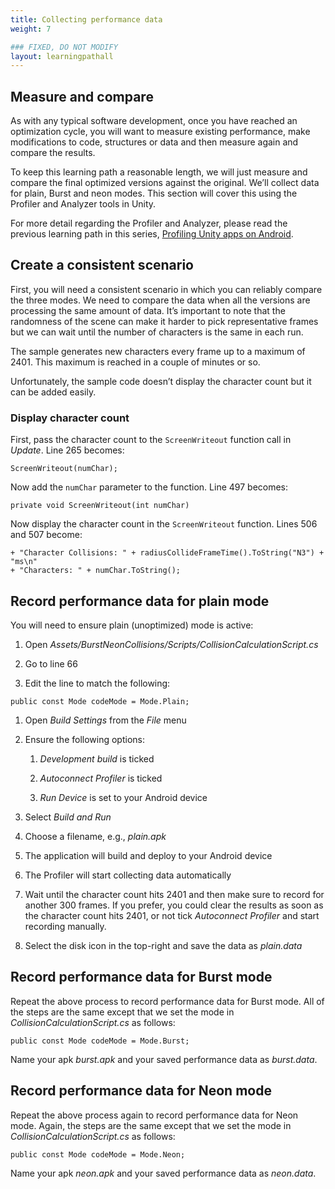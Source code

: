 ```yaml
---
title: Collecting performance data
weight: 7

### FIXED, DO NOT MODIFY
layout: learningpathall
---
```

## Measure and compare
As with any typical software development, once you have reached an optimization cycle, you will want to measure existing performance, make modifications to code, structures or data and then measure again and compare the results.

To keep this learning path a reasonable length, we will just measure and compare the final optimized versions against the original. We’ll collect data for plain, Burst and neon modes. This section will cover this using the Profiler and Analyzer tools in Unity.

For more detail regarding the Profiler and Analyzer, please read the previous learning path in this series, [Profiling Unity apps on Android](/learning-paths/smartphones-and-mobile/profiling-unity-apps-on-android).

## Create a consistent scenario
First, you will need a consistent scenario in which you can reliably compare the three modes. We need to compare the data when all the versions are processing the same amount of data. It’s important to note that the randomness of the scene can make it harder to pick representative frames but we can wait until the number of characters is the same in each run.

The sample generates new characters every frame up to a maximum of 2401. This maximum is reached in a couple of minutes or so.

Unfortunately, the sample code doesn’t display the character count but it can be added easily.

### Display character count
First, pass the character count to the `ScreenWriteout` function call in _Update_. Line 265 becomes:

```
ScreenWriteout(numChar);
```

Now add the `numChar` parameter to the function. Line 497 becomes:

```
private void ScreenWriteout(int numChar)
```

Now display the character count in the `ScreenWriteout` function. Lines 506 and 507 become:

```
+ "Character Collisions: " + radiusCollideFrameTime().ToString("N3") + "ms\n"
+ "Characters: " + numChar.ToString();
```

## Record performance data for plain mode
You will need to ensure plain (unoptimized) mode is active:

1. Open _Assets/BurstNeonCollisions/Scripts/CollisionCalculationScript.cs_

1. Go to line 66

1. Edit the line to match the following:

```
public const Mode codeMode = Mode.Plain;
```

1. Open _Build Settings_ from the _File_ menu

1. Ensure the following options:

    1. _Development build_ is ticked

    1. _Autoconnect Profiler_ is ticked

    1. _Run Device_ is set to your Android device

1. Select _Build and Run_

1. Choose a filename, e.g., _plain.apk_

1. The application will build and deploy to your Android device

1. The Profiler will start collecting data automatically

1. Wait until the character count hits 2401 and then make sure to record for another 300 frames. If you prefer, you could clear the results as soon as the character count hits 2401, or not tick _Autoconnect Profiler_ and start recording manually.

1. Select the disk icon in the top-right and save the data as _plain.data_

## Record performance data for Burst mode
Repeat the above process to record performance data for Burst mode. All of the steps are the same except that we set the mode in _CollisionCalculationScript.cs_ as follows:

```
public const Mode codeMode = Mode.Burst;
```

Name your apk _burst.apk_ and your saved performance data as _burst.data_.

## Record performance data for Neon mode
Repeat the above process again to record performance data for Neon mode. Again, the steps are the same except that we set the mode in _CollisionCalculationScript.cs_ as follows:

```
public const Mode codeMode = Mode.Neon;
```

Name your apk _neon.apk_ and your saved performance data as _neon.data_.
